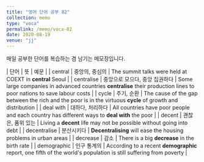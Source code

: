 ```yaml
---
title: "영어 단어 공부 82"
collection: memo
type: "voca"
permalink: /memo/voca-82
date: 2020-08-19
venue: "jj"
---
```


매일 공부한 단어를 복습하는 겸 남기는 메모장입니다.

| 단어 | 뜻 | 예문 |
| central | 중앙의, 중심의 | The summit talks were held at COEXT in **central** Seoul |
| centralise | 중앙으로 모으다, 중앙 집권하다 | Some large companies in advanced countries **centralise** their production lines to poor nations to save labour costs |
| cycle | 주기, 순환 | The cause of the gap between the rich and the poor is in the virtuous **cycle** of growth and distribution |
| deal with | 대하다, 처리하다 | All countries have poor people and each country has different ways to **deal with** the poor |
| decent | 괜찮은, 품위 있는 | Living a **decent** life may not be possible without going into debt |
| decentralise | 분산시키다 | **Decentralising** will ease the housing problems in urban areas |
| decrease | 감소 | There is a big **decrease** in the birth rate |
| demographic | 인구 통계의 | According to a recent **demographic** report, one fifth of the world's population is still suffering from poverty |





























